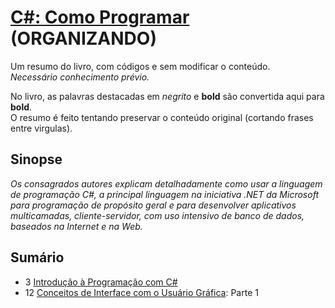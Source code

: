 # [C#: Como Programar](https://www.amazon.com.br/C-como-programar-Harvey-Deitel/dp/8534614598) (ORGANIZANDO)

Um resumo do livro, com códigos e sem modificar o conteúdo.\
*Necessário conhecimento prévio.*

No livro, as palavras destacadas em *negrito* e **bold** são convertida aqui para **bold**.\
O resumo é feito tentando preservar o conteúdo original (cortando frases entre virgulas).

## Sinopse

*Os consagrados autores explicam detalhadamente como usar a linguagem de programação C#, a principal linguagem na iniciativa .NET da Microsoft para programação de propósito geral e para desenvolver aplicativos multicamadas, cliente-servidor, com uso intensivo de banco de dados, baseados na Internet e na Web.*

## Sumário

- 3 [Introdução à Programação com C#](./Codes/03/03.md)
- 12 [Conceitos de Interface com o Usuário Gráfica](./Codes/12/12.md): Parte 1
